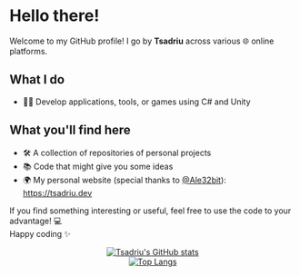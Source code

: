 # Hello there!
Welcome to my GitHub profile! I go by **Tsadriu** across various 🌐 online platforms.
## What I do
* 👨‍💻 Develop applications, tools, or games using C# and Unity

## What you'll find here
* 🛠️ A collection of repositories of personal projects
* 📚 Code that might give you some ideas
* 🌍 My personal website (special thanks to [@Ale32bit](https://github.com/Ale32bit)): https://tsadriu.dev

If you find something interesting or useful, feel free to use the code to your advantage! 💻<br/>
Happy coding ✨
<div align="center">
  
[![Tsadriu's GitHub stats](https://github-readme-stats-sigma-five.vercel.app/api?username=Tsadriu)](https://github.com/Tsadriu)<br/>
[![Top Langs](https://github-readme-stats-sigma-five.vercel.app/api/top-langs/?username=Tsadriu&layout=compact)](https://github.com/Tsadriu)
  
</div>
